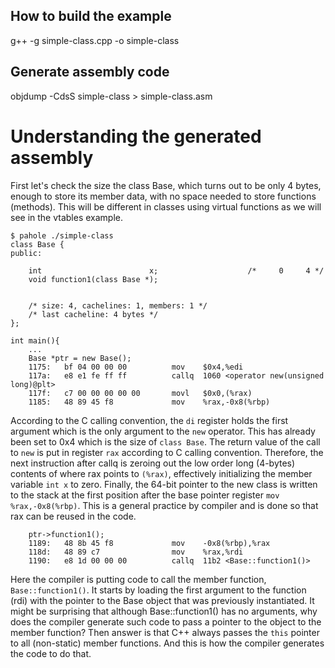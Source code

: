 ## How to build the example
g++ -g simple-class.cpp -o simple-class

## Generate assembly code
objdump -CdsS  simple-class > simple-class.asm

# Understanding the generated assembly

First let's check the size the class Base, which turns out to be only 4 bytes, enough to store its member data, with no space needed to store functions (methods). This will be different in classes using virtual functions as we will see in the vtables example.
```
$ pahole ./simple-class
class Base {
public:

	int                        x;                    /*     0     4 */
	void function1(class Base *);


	/* size: 4, cachelines: 1, members: 1 */
	/* last cacheline: 4 bytes */
};
```

```
int main(){
    ...
    Base *ptr = new Base();    
    1175:	bf 04 00 00 00       	mov    $0x4,%edi
    117a:	e8 e1 fe ff ff       	callq  1060 <operator new(unsigned long)@plt>
    117f:	c7 00 00 00 00 00    	movl   $0x0,(%rax)
    1185:	48 89 45 f8          	mov    %rax,-0x8(%rbp)
```
According to the C calling convention, the ```di``` register holds the first argument which is the only argument to the ```new``` operator. This has already been set to 0x4 which is the size of ```class Base```. The return value of the call to ```new``` is put in register ```rax``` according to C calling convention. Therefore, the next instruction after callq is zeroing out the low order long (4-bytes) contents of where rax points to ```(%rax)```, effectively initializing the member variable ```int x``` to zero. Finally, the 64-bit pointer to the new class is written to the stack at the first position after the base pointer register ```mov %rax,-0x8(%rbp)```. This is a general practice by compiler and is done so that rax can be reused in the code.
```
    ptr->function1();
    1189:	48 8b 45 f8          	mov    -0x8(%rbp),%rax
    118d:	48 89 c7             	mov    %rax,%rdi
    1190:	e8 1d 00 00 00       	callq  11b2 <Base::function1()>
```
Here the compiler is putting code to call the member function, ```Base::function1()```. It starts by loading the first argument to the function (rdi) with the pointer to the Base object that was previously instantiated. It might be surprising that although Base::function1() has no arguments, why does the compiler generate such code to pass a pointer to the object to the member function? Then answer is that C++ always passes the ```this``` pointer to all (non-static) member functions. And this is how the compiler generates the code to do that.
